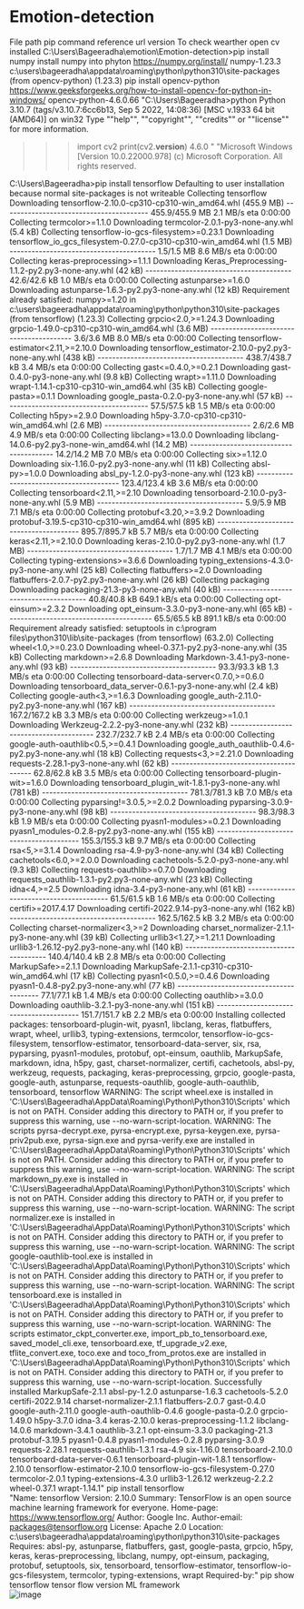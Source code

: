 # Emotion-detection
File path	pip command	reference url	version	To check wearther open cv installed
C:\Users\Bageeradha\emotion\Emotion-detection>pip install numpy	install numpy into phyton	https://numpy.org/install/	numpy-1.23.3	
c:\users\bageeradha\appdata\roaming\python\python310\site-packages (from opencv-python) (1.23.3)	pip install opencv-python	https://www.geeksforgeeks.org/how-to-install-opencv-for-python-in-windows/	opencv-python-4.6.0.66	"C:\Users\Bageeradha>python
Python 3.10.7 (tags/v3.10.7:6cc6b13, Sep  5 2022, 14:08:36) [MSC v.1933 64 bit (AMD64)] on win32
Type ""help"", ""copyright"", ""credits"" or ""license"" for more information.
>>> import cv2
>>> print(cv2.__version__)
4.6.0
>>>"
"Microsoft Windows [Version 10.0.22000.978]
(c) Microsoft Corporation. All rights reserved.

C:\Users\Bageeradha>pip install tensorflow
Defaulting to user installation because normal site-packages is not writeable
Collecting tensorflow
  Downloading tensorflow-2.10.0-cp310-cp310-win_amd64.whl (455.9 MB)
     ---------------------------------------- 455.9/455.9 MB 2.1 MB/s eta 0:00:00
Collecting termcolor>=1.1.0
  Downloading termcolor-2.0.1-py3-none-any.whl (5.4 kB)
Collecting tensorflow-io-gcs-filesystem>=0.23.1
  Downloading tensorflow_io_gcs_filesystem-0.27.0-cp310-cp310-win_amd64.whl (1.5 MB)
     ---------------------------------------- 1.5/1.5 MB 8.6 MB/s eta 0:00:00
Collecting keras-preprocessing>=1.1.1
  Downloading Keras_Preprocessing-1.1.2-py2.py3-none-any.whl (42 kB)
     ---------------------------------------- 42.6/42.6 kB 1.0 MB/s eta 0:00:00
Collecting astunparse>=1.6.0
  Downloading astunparse-1.6.3-py2.py3-none-any.whl (12 kB)
Requirement already satisfied: numpy>=1.20 in c:\users\bageeradha\appdata\roaming\python\python310\site-packages (from tensorflow) (1.23.3)
Collecting grpcio<2.0,>=1.24.3
  Downloading grpcio-1.49.0-cp310-cp310-win_amd64.whl (3.6 MB)
     ---------------------------------------- 3.6/3.6 MB 8.0 MB/s eta 0:00:00
Collecting tensorflow-estimator<2.11,>=2.10.0
  Downloading tensorflow_estimator-2.10.0-py2.py3-none-any.whl (438 kB)
     ---------------------------------------- 438.7/438.7 kB 3.4 MB/s eta 0:00:00
Collecting gast<=0.4.0,>=0.2.1
  Downloading gast-0.4.0-py3-none-any.whl (9.8 kB)
Collecting wrapt>=1.11.0
  Downloading wrapt-1.14.1-cp310-cp310-win_amd64.whl (35 kB)
Collecting google-pasta>=0.1.1
  Downloading google_pasta-0.2.0-py3-none-any.whl (57 kB)
     ---------------------------------------- 57.5/57.5 kB 1.5 MB/s eta 0:00:00
Collecting h5py>=2.9.0
  Downloading h5py-3.7.0-cp310-cp310-win_amd64.whl (2.6 MB)
     ---------------------------------------- 2.6/2.6 MB 4.9 MB/s eta 0:00:00
Collecting libclang>=13.0.0
  Downloading libclang-14.0.6-py2.py3-none-win_amd64.whl (14.2 MB)
     ---------------------------------------- 14.2/14.2 MB 7.0 MB/s eta 0:00:00
Collecting six>=1.12.0
  Downloading six-1.16.0-py2.py3-none-any.whl (11 kB)
Collecting absl-py>=1.0.0
  Downloading absl_py-1.2.0-py3-none-any.whl (123 kB)
     ---------------------------------------- 123.4/123.4 kB 3.6 MB/s eta 0:00:00
Collecting tensorboard<2.11,>=2.10
  Downloading tensorboard-2.10.0-py3-none-any.whl (5.9 MB)
     ---------------------------------------- 5.9/5.9 MB 7.1 MB/s eta 0:00:00
Collecting protobuf<3.20,>=3.9.2
  Downloading protobuf-3.19.5-cp310-cp310-win_amd64.whl (895 kB)
     ---------------------------------------- 895.7/895.7 kB 5.7 MB/s eta 0:00:00
Collecting keras<2.11,>=2.10.0
  Downloading keras-2.10.0-py2.py3-none-any.whl (1.7 MB)
     ---------------------------------------- 1.7/1.7 MB 4.1 MB/s eta 0:00:00
Collecting typing-extensions>=3.6.6
  Downloading typing_extensions-4.3.0-py3-none-any.whl (25 kB)
Collecting flatbuffers>=2.0
  Downloading flatbuffers-2.0.7-py2.py3-none-any.whl (26 kB)
Collecting packaging
  Downloading packaging-21.3-py3-none-any.whl (40 kB)
     ---------------------------------------- 40.8/40.8 kB 649.1 kB/s eta 0:00:00
Collecting opt-einsum>=2.3.2
  Downloading opt_einsum-3.3.0-py3-none-any.whl (65 kB)
     ---------------------------------------- 65.5/65.5 kB 891.1 kB/s eta 0:00:00
Requirement already satisfied: setuptools in c:\program files\python310\lib\site-packages (from tensorflow) (63.2.0)
Collecting wheel<1.0,>=0.23.0
  Downloading wheel-0.37.1-py2.py3-none-any.whl (35 kB)
Collecting markdown>=2.6.8
  Downloading Markdown-3.4.1-py3-none-any.whl (93 kB)
     ---------------------------------------- 93.3/93.3 kB 1.3 MB/s eta 0:00:00
Collecting tensorboard-data-server<0.7.0,>=0.6.0
  Downloading tensorboard_data_server-0.6.1-py3-none-any.whl (2.4 kB)
Collecting google-auth<3,>=1.6.3
  Downloading google_auth-2.11.0-py2.py3-none-any.whl (167 kB)
     ---------------------------------------- 167.2/167.2 kB 3.3 MB/s eta 0:00:00
Collecting werkzeug>=1.0.1
  Downloading Werkzeug-2.2.2-py3-none-any.whl (232 kB)
     ---------------------------------------- 232.7/232.7 kB 2.4 MB/s eta 0:00:00
Collecting google-auth-oauthlib<0.5,>=0.4.1
  Downloading google_auth_oauthlib-0.4.6-py2.py3-none-any.whl (18 kB)
Collecting requests<3,>=2.21.0
  Downloading requests-2.28.1-py3-none-any.whl (62 kB)
     ---------------------------------------- 62.8/62.8 kB 3.5 MB/s eta 0:00:00
Collecting tensorboard-plugin-wit>=1.6.0
  Downloading tensorboard_plugin_wit-1.8.1-py3-none-any.whl (781 kB)
     ---------------------------------------- 781.3/781.3 kB 7.0 MB/s eta 0:00:00
Collecting pyparsing!=3.0.5,>=2.0.2
  Downloading pyparsing-3.0.9-py3-none-any.whl (98 kB)
     ---------------------------------------- 98.3/98.3 kB 1.9 MB/s eta 0:00:00
Collecting pyasn1-modules>=0.2.1
  Downloading pyasn1_modules-0.2.8-py2.py3-none-any.whl (155 kB)
     ---------------------------------------- 155.3/155.3 kB 9.7 MB/s eta 0:00:00
Collecting rsa<5,>=3.1.4
  Downloading rsa-4.9-py3-none-any.whl (34 kB)
Collecting cachetools<6.0,>=2.0.0
  Downloading cachetools-5.2.0-py3-none-any.whl (9.3 kB)
Collecting requests-oauthlib>=0.7.0
  Downloading requests_oauthlib-1.3.1-py2.py3-none-any.whl (23 kB)
Collecting idna<4,>=2.5
  Downloading idna-3.4-py3-none-any.whl (61 kB)
     ---------------------------------------- 61.5/61.5 kB 1.6 MB/s eta 0:00:00
Collecting certifi>=2017.4.17
  Downloading certifi-2022.9.14-py3-none-any.whl (162 kB)
     ---------------------------------------- 162.5/162.5 kB 3.2 MB/s eta 0:00:00
Collecting charset-normalizer<3,>=2
  Downloading charset_normalizer-2.1.1-py3-none-any.whl (39 kB)
Collecting urllib3<1.27,>=1.21.1
  Downloading urllib3-1.26.12-py2.py3-none-any.whl (140 kB)
     ---------------------------------------- 140.4/140.4 kB 2.8 MB/s eta 0:00:00
Collecting MarkupSafe>=2.1.1
  Downloading MarkupSafe-2.1.1-cp310-cp310-win_amd64.whl (17 kB)
Collecting pyasn1<0.5.0,>=0.4.6
  Downloading pyasn1-0.4.8-py2.py3-none-any.whl (77 kB)
     ---------------------------------------- 77.1/77.1 kB 1.4 MB/s eta 0:00:00
Collecting oauthlib>=3.0.0
  Downloading oauthlib-3.2.1-py3-none-any.whl (151 kB)
     ---------------------------------------- 151.7/151.7 kB 2.2 MB/s eta 0:00:00
Installing collected packages: tensorboard-plugin-wit, pyasn1, libclang, keras, flatbuffers, wrapt, wheel, urllib3, typing-extensions, termcolor, tensorflow-io-gcs-filesystem, tensorflow-estimator, tensorboard-data-server, six, rsa, pyparsing, pyasn1-modules, protobuf, opt-einsum, oauthlib, MarkupSafe, markdown, idna, h5py, gast, charset-normalizer, certifi, cachetools, absl-py, werkzeug, requests, packaging, keras-preprocessing, grpcio, google-pasta, google-auth, astunparse, requests-oauthlib, google-auth-oauthlib, tensorboard, tensorflow
  WARNING: The script wheel.exe is installed in 'C:\Users\Bageeradha\AppData\Roaming\Python\Python310\Scripts' which is not on PATH.
  Consider adding this directory to PATH or, if you prefer to suppress this warning, use --no-warn-script-location.
  WARNING: The scripts pyrsa-decrypt.exe, pyrsa-encrypt.exe, pyrsa-keygen.exe, pyrsa-priv2pub.exe, pyrsa-sign.exe and pyrsa-verify.exe are installed in 'C:\Users\Bageeradha\AppData\Roaming\Python\Python310\Scripts' which is not on PATH.
  Consider adding this directory to PATH or, if you prefer to suppress this warning, use --no-warn-script-location.
  WARNING: The script markdown_py.exe is installed in 'C:\Users\Bageeradha\AppData\Roaming\Python\Python310\Scripts' which is not on PATH.
  Consider adding this directory to PATH or, if you prefer to suppress this warning, use --no-warn-script-location.
  WARNING: The script normalizer.exe is installed in 'C:\Users\Bageeradha\AppData\Roaming\Python\Python310\Scripts' which is not on PATH.
  Consider adding this directory to PATH or, if you prefer to suppress this warning, use --no-warn-script-location.
  WARNING: The script google-oauthlib-tool.exe is installed in 'C:\Users\Bageeradha\AppData\Roaming\Python\Python310\Scripts' which is not on PATH.
  Consider adding this directory to PATH or, if you prefer to suppress this warning, use --no-warn-script-location.
  WARNING: The script tensorboard.exe is installed in 'C:\Users\Bageeradha\AppData\Roaming\Python\Python310\Scripts' which is not on PATH.
  Consider adding this directory to PATH or, if you prefer to suppress this warning, use --no-warn-script-location.
  WARNING: The scripts estimator_ckpt_converter.exe, import_pb_to_tensorboard.exe, saved_model_cli.exe, tensorboard.exe, tf_upgrade_v2.exe, tflite_convert.exe, toco.exe and toco_from_protos.exe are installed in 'C:\Users\Bageeradha\AppData\Roaming\Python\Python310\Scripts' which is not on PATH.
  Consider adding this directory to PATH or, if you prefer to suppress this warning, use --no-warn-script-location.
Successfully installed MarkupSafe-2.1.1 absl-py-1.2.0 astunparse-1.6.3 cachetools-5.2.0 certifi-2022.9.14 charset-normalizer-2.1.1 flatbuffers-2.0.7 gast-0.4.0 google-auth-2.11.0 google-auth-oauthlib-0.4.6 google-pasta-0.2.0 grpcio-1.49.0 h5py-3.7.0 idna-3.4 keras-2.10.0 keras-preprocessing-1.1.2 libclang-14.0.6 markdown-3.4.1 oauthlib-3.2.1 opt-einsum-3.3.0 packaging-21.3 protobuf-3.19.5 pyasn1-0.4.8 pyasn1-modules-0.2.8 pyparsing-3.0.9 requests-2.28.1 requests-oauthlib-1.3.1 rsa-4.9 six-1.16.0 tensorboard-2.10.0 tensorboard-data-server-0.6.1 tensorboard-plugin-wit-1.8.1 tensorflow-2.10.0 tensorflow-estimator-2.10.0 tensorflow-io-gcs-filesystem-0.27.0 termcolor-2.0.1 typing-extensions-4.3.0 urllib3-1.26.12 werkzeug-2.2.2 wheel-0.37.1 wrapt-1.14.1"		pip install tensorflow		
"Name: tensorflow
Version: 2.10.0
Summary: TensorFlow is an open source machine learning framework for everyone.
Home-page: https://www.tensorflow.org/
Author: Google Inc.
Author-email: packages@tensorflow.org
License: Apache 2.0
Location: c:\users\bageeradha\appdata\roaming\python\python310\site-packages
Requires: absl-py, astunparse, flatbuffers, gast, google-pasta, grpcio, h5py, keras, keras-preprocessing, libclang, numpy, opt-einsum, packaging, protobuf, setuptools, six, tensorboard, tensorflow-estimator, tensorflow-io-gcs-filesystem, termcolor, typing-extensions, wrapt
Required-by:"	pip show tensorflow	tensor flow version ML framework		
![image](https://user-images.githubusercontent.com/110295819/190874413-651dad53-874e-436e-95d4-8260af3584a9.png)
